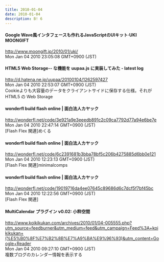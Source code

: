 ```yaml
---
title: 2010-01-04
date: 2010-01-04
description: B! 6
---
```


#### Google Wave風インタフェースも作れるJavaScriptのUIキット·UKI MOONGIFT
http://www.moongift.jp/2010/01/uki/<br>
Mon Jan 04 2010 23:05:08 GMT+0900 (JST)<br>


####  HTML5 Web Storage-- な機能を uupaa.js に実装してみた - latest log
http://d.hatena.ne.jp/uupaa/20100104/1262597427<br>
Mon Jan 04 2010 22:53:07 GMT+0900 (JST)<br>
Cookieよりも大容量のデータをクライアントサイドに保存する仕様。それが HTML5 の Web Storage


#### wonderfl build flash online | 面白法人カヤック
http://wonderfl.net/code/3e921a9e3eeedb891c2c09ca7792d77a94e6be7e<br>
Mon Jan 04 2010 22:47:14 GMT+0900 (JST)<br>
[Flash Flex 関連]めくる


#### wonderfl build flash online | 面白法人カヤック
http://wonderfl.net/code/6c2391681b3bba78bf5c206b4275885d6bb0e121<br>
Mon Jan 04 2010 12:23:13 GMT+0900 (JST)<br>
[Flash Flex 関連]minimalcomps


#### wonderfl build flash online | 面白法人カヤック
http://wonderfl.net/code/19019716da4ee07645c89686d6c7dcf5f7bf45bc<br>
Mon Jan 04 2010 12:22:56 GMT+0900 (JST)<br>
[Flash Flex 関連]


#### MultiCalendar プラグイン v0.02: 小粋空間
http://www.koikikukan.com/archives/2010/01/04-005555.php?utm_source=feedburner&utm_medium=feed&utm_campaign=Feed%3A+koikikukan+(%E5%B0%8F%E7%B2%8B%E7%A9%BA%E9%96%93)&utm_content=Google+Reader<br>
Mon Jan 04 2010 09:27:10 GMT+0900 (JST)<br>
複数ブログのカレンダー情報を表示する


